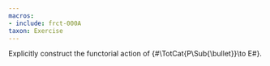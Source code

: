 ```yaml
---
macros:
- include: frct-000A
taxon: Exercise
---
```


Explicitly construct the functorial action of {#\TotCat{P\Sub{\bullet}}\to E#}.
